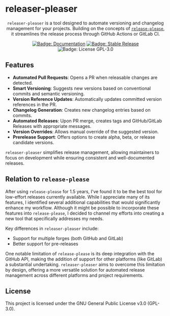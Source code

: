 # releaser-pleaser

<p align="center">
  <code>releaser-pleaser</code> is a tool designed to automate versioning and changelog management for your projects. Building on the concepts of <a href="https://github.com/googleapis/release-please"><code>release-please</code></a>, it streamlines the release process through GitHub Actions or GitLab CI.
</p>

<p align="center">
  <a href="https://apricote.github.io/releaser-pleaser" target="_blank"><img src="https://img.shields.io/badge/Documentation-brightgreen?style=flat-square" alt="Badge: Documentation"/></a>
  <a href="https://github.com/apricote/releaser-pleaser/releases" target="_blank"><img src="https://img.shields.io/github/v/release/apricote/releaser-pleaser?sort=semver&display_name=release&style=flat-square&color=green" alt="Badge: Stable Release"/></a>
  <img src="https://img.shields.io/badge/License-GPL--3.0-green?style=flat-square" alt="Badge: License GPL-3.0"/>
</p>

## Features

- **Automated Pull Requests**: Opens a PR when releasable changes are detected.
- **Smart Versioning**: Suggests new versions based on conventional commits and semantic versioning.
- **Version Reference Updates**: Automatically updates committed version references in the PR.
- **Changelog Generation**: Creates new changelog entries based on commits.
- **Automated Releases**: Upon PR merge, creates tags and GitHub/GitLab Releases with appropriate messages.
- **Version Overrides**: Allows manual override of the suggested version.
- **Prerelease Support**: Offers options to create alpha, beta, or release candidate versions.

`releaser-pleaser` simplifies release management, allowing maintainers to focus on development while ensuring consistent and well-documented releases.

## Relation to `release-please`

After using
`release-please` for 1.5 years, I've found it to be the best tool for low-effort releases currently available. While I appreciate many of its features, I identified several additional capabilities that would significantly enhance my workflow. Although it might be possible to incorporate these features into
`release-please`, I decided to channel my efforts into creating a new tool that specifically addresses my needs.

Key differences in `releaser-pleaser` include:

- Support for multiple forges (both GitHub and GitLab)
- Better support for pre-releases

One notable limitation of
`release-please` is its deep integration with the GitHub API, making the addition of support for other platforms (like GitLab) a substantial undertaking.
`releaser-pleaser` aims to overcome this limitation by design, offering a more versatile solution for automated release management across different platforms and project requirements.

## License

This project is licensed under the GNU General Public License v3.0 (GPL-3.0).
